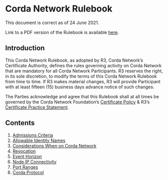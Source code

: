 # Corda Network Rulebook

This document is correct as of 24 June 2021.

Link to a PDF version of the Rulebook is available [here](https://github.com/corda-network/corda-network.github.io/blob/master/assets/Corda%20Network%20Rulebook_24June2021.pdf).  

## Introduction

This Corda Network Rulebook, as adopted by R3, Corda Network’s Certificate Authority, defines the rules governing activity on Corda Network that are mandatory for all Corda Network Participants.
R3 reserves the right, in its sole discretion, to modify the terms of this Corda Network Rulebook from time to time. If R3 makes material changes, R3 will provide Participant with at least fifteen (15) business days advance notice of such changes.

The Parties acknowledge and agree that this Rulebook shall at all times be governed by the Corda Network Foundation’s [Certificate Policy](https://trust.corda.network/trust-root/certificate-policy.html) & R3’s [Certificate Practice Statement](https://trust.corda.network/trust-root/certificate-practices.html).

## Contents

1. [Admissions Criteria](https://corda.network/corda-network-rulebook/admissions-criteria)
2. [Allowable Identity Names](https://corda.network/corda-network-rulebook/allowable-identity-names-on-corda-network)
3. [Considerations When on Corda Network](https://corda.network/corda-network-rulebook/considerations-when-on-corda-network)
4. [Revocation](https://corda.network/corda-network-rulebook/revocation)
5. [Event Horizon](https://corda.network/corda-network-rulebook/event-horizon)
6. [Node IP Connectivity](https://corda.network/corda-network-rulebook/node-ip-connectivity)
7. [Port Ranges](https://corda.network/corda-network-rulebook/port-ranges)
8. [Corda Protocol](https://corda.network/corda-network-rulebook/corda-protocol)

  
